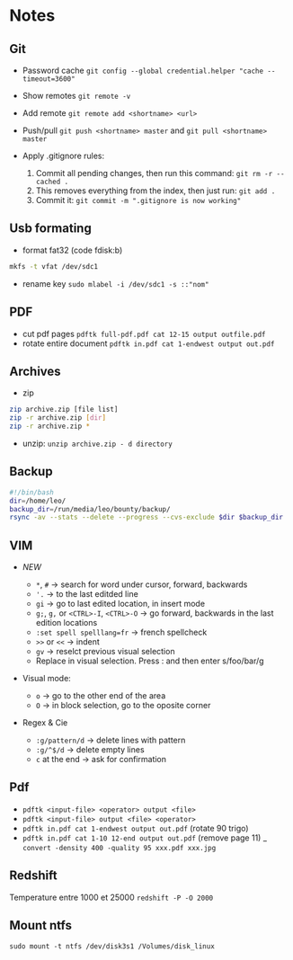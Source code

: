 # Notes

## Git
- Password cache
`git config --global credential.helper "cache --timeout=3600"`
- Show remotes
`git remote -v`
- Add remote
`git remote add <shortname> <url>`
- Push/pull
`git push <shortname> master` and `git pull <shortname> master`

- Apply .gitignore rules:
	1. Commit all pending changes, then run this command:
	`git rm -r --cached .`
	1. This removes everything from the index, then just run:
	`git add .`
	1. Commit it:
	`git commit -m ".gitignore is now working"`


## Usb formating
- format fat32 (code fdisk:b)
```sh
mkfs -t vfat /dev/sdc1 
```
- rename key
`sudo mlabel -i /dev/sdc1 -s ::"nom"`

## PDF
- cut pdf pages
`pdftk full-pdf.pdf cat 12-15 output outfile.pdf`
- rotate entire document
`pdftk in.pdf cat 1-endwest output out.pdf`

## Archives
- zip
```sh
zip archive.zip [file list]
zip -r archive.zip [dir]
zip -r archive.zip *
```

- unzip: 
`unzip archive.zip - d directory`

## Backup
```sh
#!/bin/bash
dir=/home/leo/
backup_dir=/run/media/leo/bounty/backup/
rsync -av --stats --delete --progress --cvs-exclude $dir $backup_dir
```

## VIM

- _NEW_
	* `*`, `#` -> search for word under cursor, forward, backwards
	* `'.`  -> to the last editded line
	* `gi`  -> go to last edited location, in insert mode
	* `g;`, `g,` or `<CTRL>-I`, `<CTRL>-O` -> go forward, backwards in the last edition locations
	* `:set spell spelllang=fr` -> french spellcheck
	* `>>` or `<<` -> indent
	* `gv` -> reselct previous visual selection
	* Replace in visual selection. Press :  and then enter s/foo/bar/g


- Visual mode:
	* `o`   -> go to the other end of the area
	* `O`   -> in block selection, go to the oposite corner

- Regex & Cie
	* `:g/pattern/d` -> delete lines with pattern
	* `:g/^$/d`      -> delete empty lines
	* `c` at the end -> ask for confirmation

## Pdf
- `pdftk <input-file> <operator> output <file>`
- `pdftk <input-file> output <file> <operator>`
- `pdftk in.pdf cat 1-endwest output out.pdf` (rotate 90 trigo)
- `pdftk in.pdf cat 1-10 12-end output out.pdf` (remove page 11)
_ `convert -density 400 -quality 95 xxx.pdf xxx.jpg`

## Redshift
Temperature entre 1000 et 25000
`redshift -P -O 2000`

## Mount ntfs
`sudo mount -t ntfs /dev/disk3s1 /Volumes/disk_linux`
